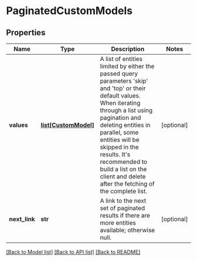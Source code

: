 # PaginatedCustomModels

## Properties
Name | Type | Description | Notes
------------ | ------------- | ------------- | -------------
**values** | [**list[CustomModel]**](CustomModel.md) | A list of entities limited by either the passed query parameters &#39;skip&#39; and &#39;top&#39; or their default values.              When iterating through a list using pagination and deleting entities in parallel, some entities will be skipped in the results. It&#39;s recommended to build a list on the client and delete after the fetching of the complete list. | [optional] 
**next_link** | **str** | A link to the next set of paginated results if there are more entities available; otherwise null. | [optional] 

[[Back to Model list]](../README.md#documentation-for-models) [[Back to API list]](../README.md#documentation-for-api-endpoints) [[Back to README]](../README.md)


